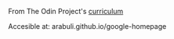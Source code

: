 From The Odin Project's [curriculum](http://www.theodinproject.com/courses/web-development-101/lessons/html-css)

Accesible at: arabuli.github.io/google-homepage
